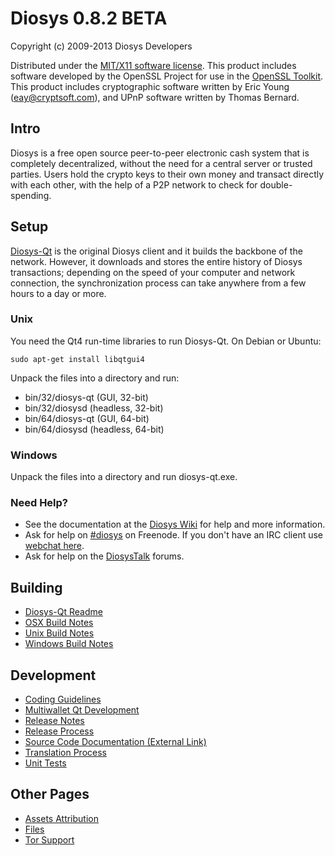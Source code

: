 Diosys 0.8.2 BETA 
====================

Copyright (c) 2009-2013 Diosys Developers

Distributed under the [MIT/X11 software license](http://www.opensource.org/licenses/mit-license.php).
This product includes software developed by the OpenSSL Project for use in the [OpenSSL Toolkit](http://www.openssl.org/). This product includes
cryptographic software written by Eric Young ([eay@cryptsoft.com](mailto:eay@cryptsoft.com)), and UPnP software written by Thomas Bernard.


Intro
---------------------
Diosys is a free open source peer-to-peer electronic cash system that is
completely decentralized, without the need for a central server or trusted
parties.  Users hold the crypto keys to their own money and transact directly
with each other, with the help of a P2P network to check for double-spending.


Setup
---------------------
[Diosys-Qt](http://diosys.org/en/download) is the original Diosys client and it builds the backbone of the network. However, it downloads and stores the entire history of Diosys transactions; depending on the speed of your computer and network connection, the synchronization process can take anywhere from a few hours to a day or more.

### Unix

You need the Qt4 run-time libraries to run Diosys-Qt. On Debian or Ubuntu:

	sudo apt-get install libqtgui4

Unpack the files into a directory and run:

- bin/32/diosys-qt (GUI, 32-bit)
- bin/32/diosysd (headless, 32-bit)
- bin/64/diosys-qt (GUI, 64-bit)
- bin/64/diosysd (headless, 64-bit)



### Windows

Unpack the files into a directory and run diosys-qt.exe.

### Need Help?

* See the documentation at the [Diosys Wiki](https://en.diosys.it/wiki/Main_Page)
for help and more information.
* Ask for help on [#diosys](http://webchat.freenode.net?channels=diosys) on Freenode. If you don't have an IRC client use [webchat here](http://webchat.freenode.net?channels=diosys).
* Ask for help on the [DiosysTalk](https://diosystalk.org/) forums.

Building
---------------------
- [Diosys-Qt Readme](readme-qt.md)
- [OSX Build Notes](build-osx.md)
- [Unix Build Notes](build-unix.md)
- [Windows Build Notes](build-msw.md)

Development
---------------------
- [Coding Guidelines](coding.md)
- [Multiwallet Qt Development](multiwallet-qt.md)
- [Release Notes](release-notes.md)
- [Release Process](release-process.md)
- [Source Code Documentation (External Link)](https://dev.visucore.com/diosys/doxygen/)
- [Translation Process](translation_process.md)
- [Unit Tests](unit-tests.md)

Other Pages
---------------------
- [Assets Attribution](assets-attribution.md)
- [Files](files.md)
- [Tor Support](tor.md)